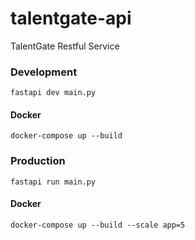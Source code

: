 # talentgate-api
TalentGate Restful Service

### Development

```commandline
fastapi dev main.py
```

#### Docker
```commandline
docker-compose up --build
```

### Production

```commandline
fastapi run main.py
```

#### Docker
```commandline
docker-compose up --build --scale app=5
```
